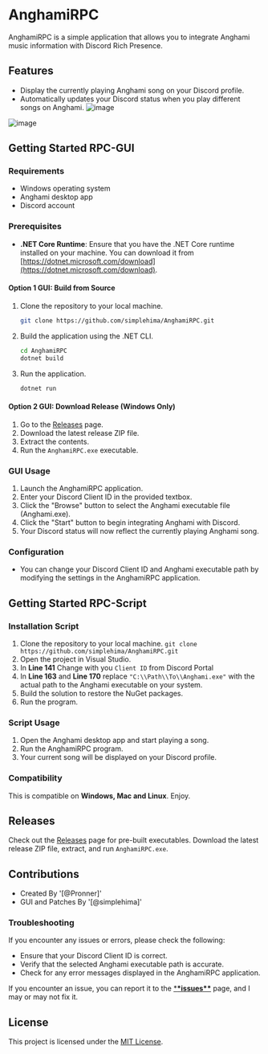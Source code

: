 # AnghamiRPC

AnghamiRPC is a simple application that allows you to integrate Anghami music information with Discord Rich Presence.

## Features

- Display the currently playing Anghami song on your Discord profile.
- Automatically updates your Discord status when you play different songs on Anghami.
  ![image](https://github.com/simplehima/AnghamiRPC/assets/54166348/89b9be96-ba58-4e1c-807e-1b2f5835ed03)

![image](https://user-images.githubusercontent.com/84229419/210231792-aaafecc6-7429-40c7-805f-fd0928601d4e.png)

## Getting Started RPC-GUI

### Requirements

- Windows operating system
- Anghami desktop app
- Discord account

### Prerequisites

- **.NET Core Runtime**: Ensure that you have the .NET Core runtime installed on your machine. You can download it from [https://dotnet.microsoft.com/download](https://dotnet.microsoft.com/download).

#### Option 1 GUI: Build from Source

1. Clone the repository to your local machine.

   ```bash
   git clone https://github.com/simplehima/AnghamiRPC.git
   ```

2. Build the application using the .NET CLI.

   ```bash
   cd AnghamiRPC
   dotnet build
   ```

3. Run the application.

   ```bash
   dotnet run

   ```

#### Option 2 GUI: Download Release (Windows Only)

1. Go to the [Releases](https://github.com/yourusername/AnghamiRPC/releases) page.
2. Download the latest release ZIP file.
3. Extract the contents.
4. Run the `AnghamiRPC.exe` executable.

### GUI Usage

1. Launch the AnghamiRPC application.
2. Enter your Discord Client ID in the provided textbox.
3. Click the "Browse" button to select the Anghami executable file (Anghami.exe).
4. Click the "Start" button to begin integrating Anghami with Discord.
5. Your Discord status will now reflect the currently playing Anghami song.

### Configuration

- You can change your Discord Client ID and Anghami executable path by modifying the settings in the AnghamiRPC application.

## Getting Started RPC-Script

### Installation Script

1. Clone the repository to your local machine.
   `git clone https://github.com/simplehima/AnghamiRPC.git`
2. Open the project in Visual Studio.
3. In **Line 141** Change with you `Client ID` from Discord Portal
4. In **Line 163** and **Line 170** replace `"C:\\Path\\To\\Anghami.exe"` with the actual path to the Anghami executable on your system.
5. Build the solution to restore the NuGet packages.
6. Run the program.

### Script Usage

1. Open the Anghami desktop app and start playing a song.
2. Run the AnghamiRPC program.
3. Your current song will be displayed on your Discord profile.

### Compatibility

This is compatible on **Windows, Mac and Linux**. Enjoy.

## Releases

Check out the [Releases](https://github.com/simplehima/AnghamiRPC/releases) page for pre-built executables. Download the latest release ZIP file, extract, and run `AnghamiRPC.exe`.

## Contributions

- Created By '[@Pronner]'
- GUI and Patches By '[@simplehima]'

### Troubleshooting

If you encounter any issues or errors, please check the following:

- Ensure that your Discord Client ID is correct.
- Verify that the selected Anghami executable path is accurate.
- Check for any error messages displayed in the AnghamiRPC application.

If you encounter an issue, you can report it to the [\***\*issues\*\***](https://github.com/simplehima/AnghamiRPC/issues) page, and I may or may not fix it.

## License

This project is licensed under the [MIT License](LICENSE).
